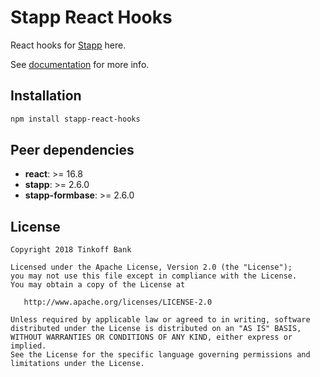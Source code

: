 # Stapp React Hooks

React hooks for [Stapp](https://github.com/TinkoffCreditSystems/stapp) here.

See [documentation](https://stapp.js.org/guides/react.html) for more info.

## Installation
```bash
npm install stapp-react-hooks
```

## Peer dependencies
* **react**: >= 16.8
* **stapp**: >= 2.6.0
* **stapp-formbase**: >= 2.6.0

## License

```
Copyright 2018 Tinkoff Bank

Licensed under the Apache License, Version 2.0 (the "License");
you may not use this file except in compliance with the License.
You may obtain a copy of the License at

   http://www.apache.org/licenses/LICENSE-2.0

Unless required by applicable law or agreed to in writing, software
distributed under the License is distributed on an "AS IS" BASIS,
WITHOUT WARRANTIES OR CONDITIONS OF ANY KIND, either express or implied.
See the License for the specific language governing permissions and
limitations under the License.
```

